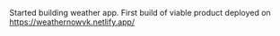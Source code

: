 Started building weather app.
First build of viable product deployed on https://weathernowvk.netlify.app/